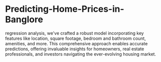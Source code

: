 # Predicting-Home-Prices-in-Banglore
regression analysis, we've crafted a robust model incorporating key features like location, square footage, bedroom and bathroom count, amenities, and more. This comprehensive approach enables accurate predictions, offering invaluable insights for homeowners, real estate professionals, and investors navigating the ever-evolving housing market.
